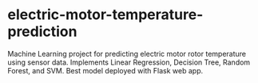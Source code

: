 # electric-motor-temperature-prediction
Machine Learning project for predicting electric motor rotor temperature using sensor data.  Implements Linear Regression, Decision Tree, Random Forest, and SVM.  Best model deployed with Flask web app.
